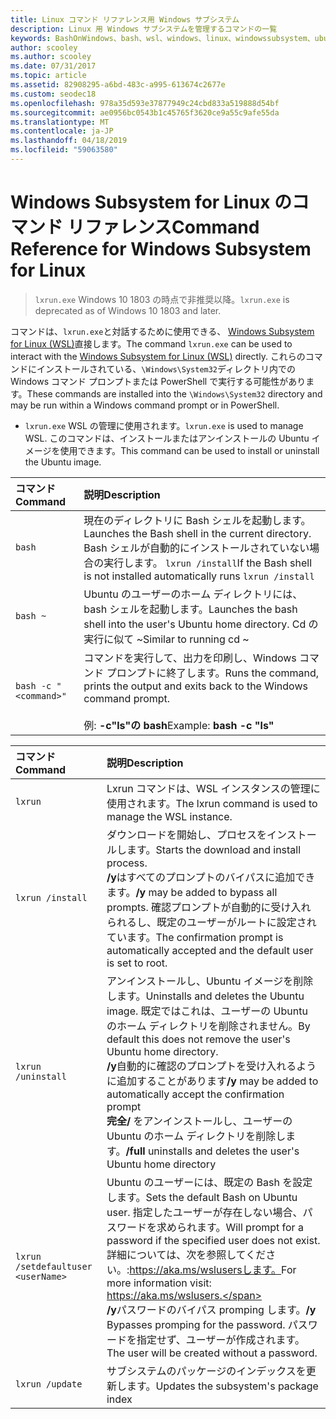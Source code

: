 ```yaml
---
title: Linux コマンド リファレンス用 Windows サブシステム
description: Linux 用 Windows サブシステムを管理するコマンドの一覧
keywords: BashOnWindows、bash、wsl、windows、linux、windowssubsystem、ubuntu 用 windows サブシステム
author: scooley
ms.author: scooley
ms.date: 07/31/2017
ms.topic: article
ms.assetid: 82908295-a6bd-483c-a995-613674c2677e
ms.custom: seodec18
ms.openlocfilehash: 978a35d593e37877949c24cbd833a519888d54bf
ms.sourcegitcommit: ae0956bc0543b1c45765f3620ce9a55c9afe55da
ms.translationtype: MT
ms.contentlocale: ja-JP
ms.lasthandoff: 04/18/2019
ms.locfileid: "59063580"
---
```

# <a name="command-reference-for-windows-subsystem-for-linux"></a><span data-ttu-id="0d54f-104">Windows Subsystem for Linux のコマンド リファレンス</span><span class="sxs-lookup"><span data-stu-id="0d54f-104">Command Reference for Windows Subsystem for Linux</span></span>

> <span data-ttu-id="0d54f-105">`lxrun.exe` Windows 10 1803 の時点で非推奨以降。</span><span class="sxs-lookup"><span data-stu-id="0d54f-105">`lxrun.exe` is deprecated as of Windows 10 1803 and later.</span></span>

<span data-ttu-id="0d54f-106">コマンドは、`lxrun.exe`と対話するために使用できる、 [Windows Subsystem for Linux (WSL)](https://msdn.microsoft.com/en-us/commandline/wsl/faq#what-windows-subsystem-for-linux-wsl-)直接します。</span><span class="sxs-lookup"><span data-stu-id="0d54f-106">The command `lxrun.exe` can be used to interact with the [Windows Subsystem for Linux (WSL)](https://msdn.microsoft.com/en-us/commandline/wsl/faq#what-windows-subsystem-for-linux-wsl-) directly.</span></span>  <span data-ttu-id="0d54f-107">これらのコマンドにインストールされている、`\Windows\System32`ディレクトリ内での Windows コマンド プロンプトまたは PowerShell で実行する可能性があります。</span><span class="sxs-lookup"><span data-stu-id="0d54f-107">These commands are installed into the `\Windows\System32` directory and may be run within a Windows command prompt or in PowerShell.</span></span>

* <span data-ttu-id="0d54f-108">`lxrun.exe` WSL の管理に使用されます。</span><span class="sxs-lookup"><span data-stu-id="0d54f-108">`lxrun.exe` is used to manage WSL.</span></span>  <span data-ttu-id="0d54f-109">このコマンドは、インストールまたはアンインストールの Ubuntu イメージを使用できます。</span><span class="sxs-lookup"><span data-stu-id="0d54f-109">This command can be used to install or uninstall the Ubuntu image.</span></span>


| <span data-ttu-id="0d54f-110">コマンド</span><span class="sxs-lookup"><span data-stu-id="0d54f-110">Command</span></span>                     | <span data-ttu-id="0d54f-111">説明</span><span class="sxs-lookup"><span data-stu-id="0d54f-111">Description</span></span>                     |
|:----------------------------|:---------------------------|
| `bash`                      | <span data-ttu-id="0d54f-112">現在のディレクトリに Bash シェルを起動します。</span><span class="sxs-lookup"><span data-stu-id="0d54f-112">Launches the Bash shell in the current directory.</span></span>  <span data-ttu-id="0d54f-113">Bash シェルが自動的にインストールされていない場合の実行します。 `lxrun /install`</span><span class="sxs-lookup"><span data-stu-id="0d54f-113">If the Bash shell is not installed automatically runs `lxrun /install`</span></span> |
| `bash ~`                    | <span data-ttu-id="0d54f-114">Ubuntu のユーザーのホーム ディレクトリには、bash シェルを起動します。</span><span class="sxs-lookup"><span data-stu-id="0d54f-114">Launches the bash shell into the user's Ubuntu home directory.</span></span>  <span data-ttu-id="0d54f-115">Cd の実行に似て ~</span><span class="sxs-lookup"><span data-stu-id="0d54f-115">Similar to running cd ~</span></span>            |
| `bash -c "<command>"`       | <span data-ttu-id="0d54f-116">コマンドを実行して、出力を印刷し、Windows コマンド プロンプトに終了します。</span><span class="sxs-lookup"><span data-stu-id="0d54f-116">Runs the command, prints the output and exits back to the Windows command prompt.</span></span> <br/> <br/> <span data-ttu-id="0d54f-117">例: **-c"ls"の bash**</span><span class="sxs-lookup"><span data-stu-id="0d54f-117">Example:  **bash -c "ls"**</span></span> |

<p>

| <span data-ttu-id="0d54f-118">コマンド</span><span class="sxs-lookup"><span data-stu-id="0d54f-118">Command</span></span>                     | <span data-ttu-id="0d54f-119">説明</span><span class="sxs-lookup"><span data-stu-id="0d54f-119">Description</span></span>                     |
|:----------------------------|:---------------------------|
| `lxrun`                     | <span data-ttu-id="0d54f-120">Lxrun コマンドは、WSL インスタンスの管理に使用されます。</span><span class="sxs-lookup"><span data-stu-id="0d54f-120">The lxrun command is used to manage the WSL instance.</span></span> |
| `lxrun /install`            | <span data-ttu-id="0d54f-121">ダウンロードを開始し、プロセスをインストールします。</span><span class="sxs-lookup"><span data-stu-id="0d54f-121">Starts the download and install process.</span></span> <br/> <span data-ttu-id="0d54f-122">**/y**はすべてのプロンプトのバイパスに追加できます。</span><span class="sxs-lookup"><span data-stu-id="0d54f-122">**/y** may be added to bypass all prompts.</span></span>  <span data-ttu-id="0d54f-123">確認プロンプトが自動的に受け入れられるし、既定のユーザーがルートに設定されています。</span><span class="sxs-lookup"><span data-stu-id="0d54f-123">The confirmation prompt is automatically accepted and the default user is set to root.</span></span>          |
| `lxrun /uninstall`          | <span data-ttu-id="0d54f-124">アンインストールし、Ubuntu イメージを削除します。</span><span class="sxs-lookup"><span data-stu-id="0d54f-124">Uninstalls and deletes the Ubuntu image.</span></span>  <span data-ttu-id="0d54f-125">既定ではこれは、ユーザーの Ubuntu のホーム ディレクトリを削除されません。</span><span class="sxs-lookup"><span data-stu-id="0d54f-125">By default this does not remove the user's Ubuntu home directory.</span></span> <br/> <span data-ttu-id="0d54f-126">**/y**自動的に確認のプロンプトを受け入れるように追加することがあります</span><span class="sxs-lookup"><span data-stu-id="0d54f-126">**/y** may be added to automatically accept the confirmation prompt</span></span> <br/><span data-ttu-id="0d54f-127">**完全/** をアンインストールし、ユーザーの Ubuntu のホーム ディレクトリを削除します。</span><span class="sxs-lookup"><span data-stu-id="0d54f-127">**/full** uninstalls and deletes the user's Ubuntu home directory</span></span>         |
| `lxrun /setdefaultuser <userName>`     | <span data-ttu-id="0d54f-128">Ubuntu のユーザーには、既定の Bash を設定します。</span><span class="sxs-lookup"><span data-stu-id="0d54f-128">Sets the default Bash on Ubuntu user.</span></span> <span data-ttu-id="0d54f-129">指定したユーザーが存在しない場合、パスワードを求められます。</span><span class="sxs-lookup"><span data-stu-id="0d54f-129">Will prompt for a password if the specified user does not exist.</span></span>  <span data-ttu-id="0d54f-130">詳細については、次を参照してください。:https://aka.ms/wslusersします。</span><span class="sxs-lookup"><span data-stu-id="0d54f-130">For more information visit: https://aka.ms/wslusers.</span></span> <br/> <span data-ttu-id="0d54f-131">**/y**パスワードのバイパス promping します。</span><span class="sxs-lookup"><span data-stu-id="0d54f-131">**/y** Bypasses promping for the password.</span></span>  <span data-ttu-id="0d54f-132">パスワードを指定せず、ユーザーが作成されます。</span><span class="sxs-lookup"><span data-stu-id="0d54f-132">The user will be created without a password.</span></span>|
| `lxrun /update`            | <span data-ttu-id="0d54f-133">サブシステムのパッケージのインデックスを更新します。</span><span class="sxs-lookup"><span data-stu-id="0d54f-133">Updates the subsystem's package index</span></span>          |
